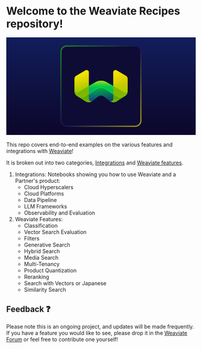 # Welcome to the Weaviate Recipes repository!

![Weaviate logo](/Weaviate.png)

This repo covers end-to-end examples on the various features and integrations with [Weaviate](https://www.weaviate.io)!

It is broken out into two categories, [Integrations](https://github.com/weaviate/recipes/tree/main/integrations) and [Weaviate features](https://github.com/weaviate/recipes/tree/main/weaviate-features).

1. Integrations: Notebooks showing you how to use Weaviate and a Partner's product:
    * Cloud Hyperscalers
    * Cloud Platforms
    * Data Pipeline
    * LLM Frameworks
    * Observability and Evaluation
2. Weaviate Features:
    * Classification
    * Vector Search Evaluation
    * Filters
    * Generative Search
    * Hybrid Search
    * Media Search
    * Multi-Tenancy
    * Product Quantization
    * Reranking
    * Search with Vectors or Japanese
    * Similarity Search 


## Feedback ❓
Please note this is an ongoing project, and updates will be made frequently. If you have a feature you would like to see, please drop it in the [Weaviate Forum](https://forum.weaviate.io/c/general/4) or feel free to contribute one yourself!
